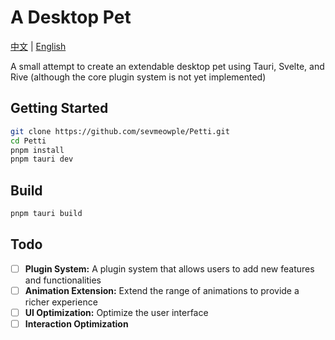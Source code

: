 # A Desktop Pet

[中文](/README.md) | [English](/README_en.md)

A small attempt to create an extendable desktop pet using Tauri, Svelte, and Rive (although the core plugin system is not yet implemented)

## Getting Started

```sh
git clone https://github.com/sevmeowple/Petti.git
cd Petti
pnpm install
pnpm tauri dev
```
## Build

```sh
pnpm tauri build
```
## Todo

- [ ] **Plugin System:** A plugin system that allows users to add new features and functionalities
- [ ] **Animation Extension:** Extend the range of animations to provide a richer experience
- [ ] **UI Optimization:** Optimize the user interface
- [ ] **Interaction Optimization**
